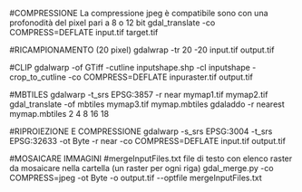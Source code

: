 #COMPRESSIONE
La compressione jpeg è compatibile sono con una profonodità del pixel pari a 8 o 12 bit
gdal_translate -co COMPRESS=DEFLATE input.tif target.tif

#RICAMPIONAMENTO (20 pixel)
gdalwrap -tr 20 -20 input.tif output.tif

#CLIP
gdalwarp -of GTiff -cutline inputshape.shp -cl inputshape -crop_to_cutline -co COMPRESS=DEFLATE inpuraster.tif output.tif

#MBTILES
gdalwarp -t_srs EPSG:3857 -r near mymap1.tif mymap2.tif
gdal_translate -of mbtiles mymap3.tif mymap.mbtiles
gdaladdo -r nearest mymap.mbtiles 2 4 8 16 18

#RIPROIEZIONE E COMPRESSIONE
gdalwarp -s_srs EPSG:3004 -t_srs EPSG:32633 -ot Byte -r near -co COMPRESS=DEFLATE  input.tif output.tif

#MOSAICARE IMMAGINI
#mergeInputFiles.txt file di testo con elenco raster da mosaicare nella cartella (un raster per ogni riga)
gdal_merge.py -co COMPRESS=jpeg -ot Byte -o output.tif --optfile mergeInputFiles.txt
